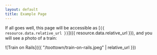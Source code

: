 ```yaml
---
layout: default
title: Example Page
---
```


If all goes well, this page will be accessible as [`{{ resource.data.relative_url }}`]({{ resource.data.relative_url }}), and you will see a photo of a train:

![Train on Rails]({{ "/toottown/train-on-rails.jpeg" | relative_url }})
